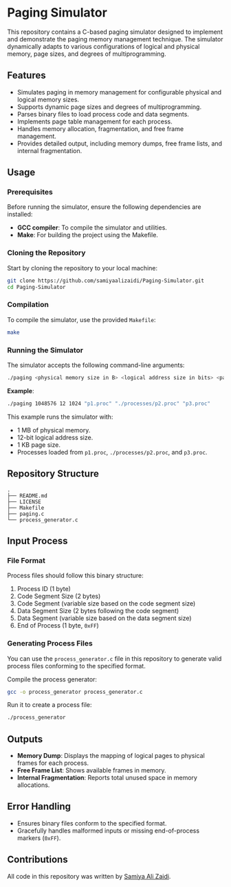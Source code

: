 # Paging Simulator 

This repository contains a C-based paging simulator designed to implement and demonstrate the paging memory management technique. The simulator dynamically adapts to various configurations of logical and physical memory, page sizes, and degrees of multiprogramming.

## Features

- Simulates paging in memory management for configurable physical and logical memory sizes.
- Supports dynamic page sizes and degrees of multiprogramming.
- Parses binary files to load process code and data segments.
- Implements page table management for each process.
- Handles memory allocation, fragmentation, and free frame management.
- Provides detailed output, including memory dumps, free frame lists, and internal fragmentation.

## Usage

### Prerequisites
Before running the simulator, ensure the following dependencies are installed:

- **GCC compiler**: To compile the simulator and utilities.
- **Make**: For building the project using the Makefile.

### Cloning the Repository
Start by cloning the repository to your local machine:

```bash
git clone https://github.com/samiyaalizaidi/Paging-Simulator.git
cd Paging-Simulator
```

### Compilation

To compile the simulator, use the provided `Makefile`:

```bash
make
```

### Running the Simulator
The simulator accepts the following command-line arguments:
```bash
./paging <physical memory size in B> <logical address size in bits> <page size in B> <path to process 1 file> <path to process 2 file> ... <path to process n file>
```

**Example**:
```bash
./paging 1048576 12 1024 "p1.proc" "./processes/p2.proc" "p3.proc"
```

This example runs the simulator with:

- 1 MB of physical memory.
- 12-bit logical address size.
- 1 KB page size.
- Processes loaded from ``p1.proc``, ``./processes/p2.proc``, and ``p3.proc``.

## Repository Structure
```
.
├── README.md
├── LICENSE
├── Makefile              
├── paging.c             
└── process_generator.c 
```

## Input Process
### File Format
Process files should follow this binary structure:
1. Process ID (1 byte)
2. Code Segment Size (2 bytes)
3. Code Segment (variable size based on the code segment size)
4. Data Segment Size (2 bytes following the code segment)
5. Data Segment (variable size based on the data segment size)
6. End of Process (1 byte, ``0xFF``)

### Generating Process Files
You can use the ``process_generator.c`` file in this repository to generate valid process files conforming to the specified format.

Compile the process generator:
```bash
gcc -o process_generator process_generator.c
```

Run it to create a process file:
```bash
./process_generator
```

## Outputs
- **Memory Dump**: Displays the mapping of logical pages to physical frames for each process.
- **Free Frame List**: Shows available frames in memory.
- **Internal Fragmentation**: Reports total unused space in memory allocations.
  
## Error Handling
- Ensures binary files conform to the specified format.
- Gracefully handles malformed inputs or missing end-of-process markers (``0xFF``).

## Contributions
All code in this repository was written by [Samiya Ali Zaidi](https://github.com/samiyaalizaidi).
